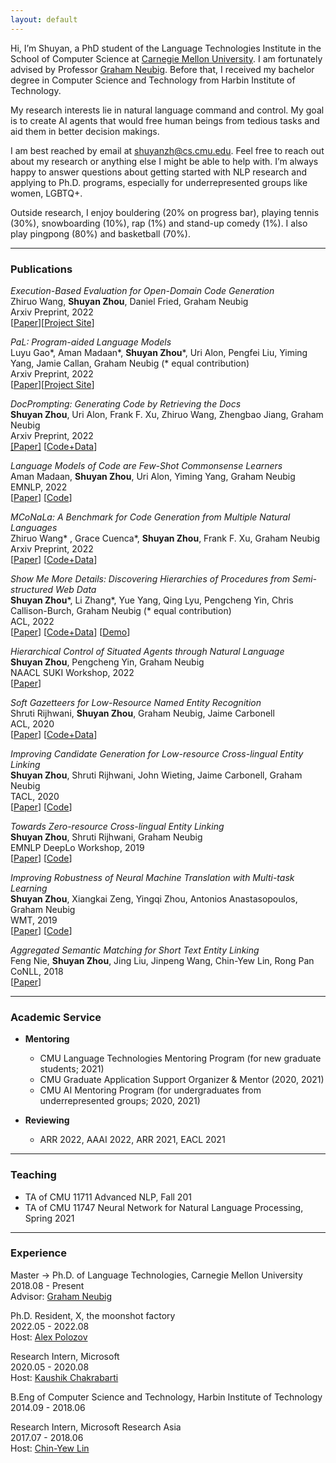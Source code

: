 ```yaml
---
layout: default
---
```


<!-- ## About Me -->
<a id="about-me"></a>
Hi, I’m Shuyan, a PhD student of the Language Technologies Institute in the School of Computer Science at [Carnegie Mellon University](https://www.cmu.edu). I am fortunately advised by Professor [Graham Neubig](http://phontron.com). Before that, I received my bachelor degree in Computer Science and Technology from Harbin Institute of Technology.

My research interests lie in natural language command and control. My goal is to create AI agents that would free human beings from tedious tasks and aid them in better decision makings.

I am best reached by email at [shuyanzh@cs.cmu.edu](mailto:shuyanzh@cs.cmu.edu). Feel free to reach out about my research or anything else I might be able to help with. I’m always happy to answer questions about getting started with NLP research and applying to Ph.D. programs, especially for underrepresented groups like women, LGBTQ+.

Outside research, I enjoy bouldering (20% on progress bar), playing tennis (30%), snowboarding (10%), rap (1%) and stand-up comedy (1%). I also play pingpong (80%) and basketball (70%). 

<!-- <span style="font-size:0.85em">**I'm on the job market!** Please [send me an email](mailto:srijhwan@cs.cmu.edu) if you think I'd be a good fit for your industry research group. My CV can be found [here](/ShrutiRijhwani_CV.pdf).</span> -->

------------

### Publications
*Execution-Based Evaluation for Open-Domain Code Generation* \
Zhiruo Wang, **Shuyan Zhou**, Daniel Fried, Graham Neubig \
Arxiv Preprint, 2022 \
[[Paper](https://arxiv.org/pdf/2212.10481.pdf)][[Project Site](https://code-eval.github.io)]

*PaL: Program-aided Language Models* \
Luyu Gao\*, Aman Madaan\*, **Shuyan Zhou**\*, Uri Alon, Pengfei Liu, Yiming Yang, Jamie Callan, Graham Neubig (* equal contribution) \
Arxiv Preprint, 2022 \
[[Paper](https://arxiv.org/pdf/2211.10435.pdf)][[Project Site](https://reasonwithpal.com)]

*DocPrompting: Generating Code by Retrieving the Docs* \
**Shuyan Zhou**, Uri Alon, Frank F. Xu, Zhiruo Wang, Zhengbao Jiang, Graham Neubig \
Arxiv Preprint, 2022 \
[[Paper]](https://arxiv.org/pdf/2207.05987.pdf) [[Code+Data](https://github.com/shuyanzhou/docprompting)]

*Language Models of Code are Few-Shot Commonsense Learners* \
Aman Madaan, **Shuyan Zhou**, Uri Alon, Yiming Yang, Graham Neubig \
EMNLP, 2022 \
[[Paper](https://arxiv.org/pdf/2210.07128.pdf)] [[Code](https://github.com/madaan/CoCoGen)]

*MCoNaLa: A Benchmark for Code Generation from Multiple Natural Languages*\
Zhiruo Wang\* , Grace Cuenca\*, **Shuyan Zhou**, Frank F. Xu, Graham Neubig \
Arxiv Preprint, 2022 \
[[Paper](https://arxiv.org/pdf/2203.08388.pdf)] [[Code+Data](https://github.com/zorazrw/multilingual-conala)]

*Show Me More Details: Discovering Hierarchies of Procedures from Semi-structured Web Data*\
**Shuyan Zhou**\*, Li Zhang\*, Yue Yang, Qing Lyu, Pengcheng Yin, Chris Callison-Burch, Graham Neubig (* equal contribution)\
ACL, 2022 \
[[Paper](https://arxiv.org/pdf/2203.07264.pdf)] [[Code+Data](https://github.com/shuyanzhou/wikihow_hierarchy)] [[Demo](https://wikihow-hierarchy.github.io)]


*Hierarchical Control of Situated Agents through Natural Language*\
**Shuyan Zhou**, Pengcheng Yin, Graham Neubig \
NAACL SUKI Workshop, 2022\
[[Paper](https://arxiv.org/pdf/2109.08214.pdf)]

*Soft Gazetteers for Low-Resource Named Entity Recognition*\
Shruti Rijhwani, **Shuyan Zhou**, Graham Neubig, Jaime Carbonell \
ACL, 2020\
[[Paper](https://aclanthology.org/2020.acl-main.722.pdf)] [[Code+Data](https://github.com/shrutirij/soft-gazetteers)]


*Improving Candidate Generation for Low-resource Cross-lingual Entity Linking*\
**Shuyan Zhou**, Shruti Rijhwani, John Wieting, Jaime Carbonell, Graham Neubig \
TACL, 2020\
[[Paper](https://aclanthology.org/2020.tacl-1.8.pdf)] [[Code](https://github.com/shuyanzhou/pbel_plus)]


*Towards Zero-resource Cross-lingual Entity Linking*\
**Shuyan Zhou**, Shruti Rijhwani, Graham Neubig \
EMNLP DeepLo Workshop, 2019\
[[Paper](https://aclanthology.org/D19-61.pdf#page=257)] [[Code](https://github.com/shuyanzhou/burn_xel)]

*Improving Robustness of Neural Machine Translation with Multi-task Learning*\
**Shuyan Zhou**, Xiangkai Zeng, Yingqi Zhou, Antonios Anastasopoulos, Graham Neubig \
WMT, 2019\
[[Paper](https://aclanthology.org/W19-5368.pdf)] [[Code](https://github.com/shuyanzhou/multitask_transformer)]

*Aggregated Semantic Matching for Short Text Entity Linking*\
Feng Nie, **Shuyan Zhou**, Jing Liu, Jinpeng Wang, Chin-Yew Lin, Rong Pan \
CoNLL, 2018\
[[Paper](https://aclanthology.org/K18-1046.pdf)]

------------

### Academic Service

* **Mentoring**
  * CMU Language Technologies Mentoring Program (for new graduate students; 2021)
  * CMU Graduate Application Support Organizer & Mentor (2020, 2021)
  * CMU AI Mentoring Program (for undergraduates from underrepresented groups; 2020, 2021)

* **Reviewing**
  * ARR 2022, AAAI 2022, ARR 2021, EACL 2021

------------

### Teaching
* TA of CMU 11711 Advanced NLP, Fall 201
* TA of CMU 11747 Neural Network for Natural Language Processing, Spring 2021

------------

### Experience
Master → Ph.D. of Language Technologies, Carnegie Mellon University \
2018.08 - Present \
Advisor: [Graham Neubig](http://phontron.com)

Ph.D. Resident, X, the moonshot factory \
2022.05 - 2022.08 \
Host: [Alex Polozov](https://alexpolozov.com/)

Research Intern, Microsoft \
2020.05 - 2020.08 \
Host: [Kaushik Chakrabarti](https://www.microsoft.com/en-us/research/people/kaushik/) 

B.Eng of Computer Science and Technology, Harbin Institute of Technology \
2014.09 - 2018.06 

Research Intern, Microsoft Research Asia \
2017.07 - 2018.06 \
Host: [Chin-Yew Lin](https://www.microsoft.com/en-us/research/people/cyl/)
